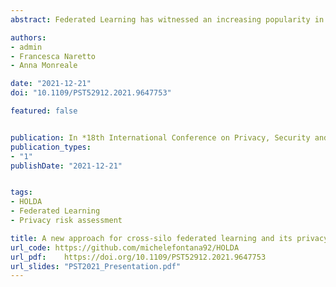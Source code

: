 ```yaml
---
abstract: Federated Learning has witnessed an increasing popularity in the past few years for its ability to train Machine Learning models in critical contexts, using private data without moving them. Most of the approaches in the literature are focused on mobile environments, where mobile devices contain the data of single users, and typically deal with images or text data. In this paper, we define HOLDA, a novel federated learning approach tailored for training machine learning models on data distributed over federated organizations hierarchically organized. Our method focuses on the generalization capabilities of the neural network models, providing a new mechanism for selecting their best weights. In addition, it is tailored for tabular data. We empirically test the performance of our approach on two different tabular datasets, showing excellent results in terms of performance and generalization capabilities. Then, we also tackle the problem of assessing the privacy risk of users represented in the training data. In particular, we empirically show, by attacking the HOLDA models with the Membership Inference Attack, that the privacy of the users in the training data may have high risk.

authors:
- admin
- Francesca Naretto
- Anna Monreale

date: "2021-12-21"
doi: "10.1109/PST52912.2021.9647753"

featured: false


publication: In *18th International Conference on Privacy, Security and Trust, PST 2021, Auckland, New Zealand, December 13-15, 2021*
publication_types:
- "1"
publishDate: "2021-12-21"


tags:
- HOLDA
- Federated Learning
- Privacy risk assessment

title: A new approach for cross-silo federated learning and its privacy risks
url_code: https://github.com/michelefontana92/HOLDA
url_pdf: 	https://doi.org/10.1109/PST52912.2021.9647753
url_slides: "PST2021_Presentation.pdf"
---
```

